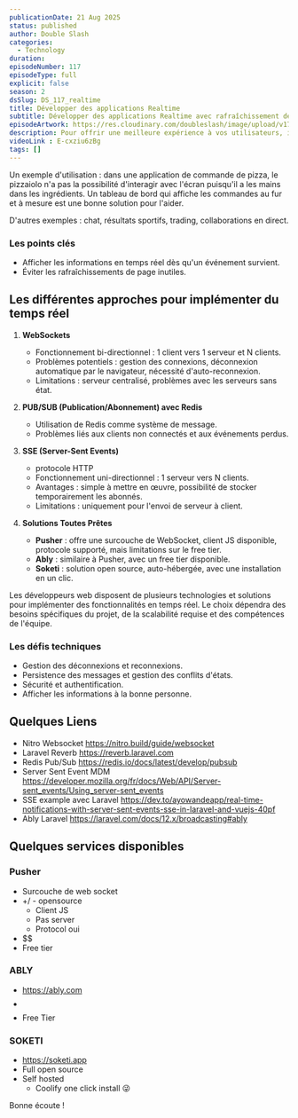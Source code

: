 ```yaml
---
publicationDate: 21 Aug 2025
status: published
author: Double Slash
categories:
  - Technology
duration:
episodeNumber: 117
episodeType: full
explicit: false
season: 2
dsSlug: DS_117_realtime
title: Développer des applications Realtime
subtitle: Développer des applications Realtime avec rafraîchissement des données automatiques
episodeArtwork: https://res.cloudinary.com/doubleslash/image/upload/v1755771163/episode/ART_117_evajtf.png
description: Pour offrir une meilleure expérience à vos utilisateurs, il est possible d'implémenter un rafraîchissement des données automatique. L'utilisateur voit donc les informations se mettre à jour sans faire aucune action.
videoLink : E-cxziu6zBg
tags: []
---
```

Un exemple d'utilisation : dans une application de commande de pizza, le pizzaiolo n'a pas la possibilité d'interagir avec l'écran puisqu'il a les mains dans les ingrédients. Un tableau de bord qui affiche les commandes au fur et à mesure est une bonne solution pour l'aider.

D'autres exemples : chat, résultats sportifs, trading, collaborations en direct.

### Les points clés

- Afficher les informations en temps réel dès qu'un événement survient.
- Éviter les rafraîchissements de page inutiles.


## Les différentes approches pour implémenter du temps réel

1. **WebSockets**
   - Fonctionnement bi-directionnel : 1 client vers 1 serveur et N clients.
   - Problèmes potentiels : gestion des connexions, déconnexion automatique par le navigateur, nécessité d'auto-reconnexion.
   - Limitations : serveur centralisé, problèmes avec les serveurs sans état.

2. **PUB/SUB (Publication/Abonnement) avec Redis**
   - Utilisation de Redis comme système de message.
   - Problèmes liés aux clients non connectés et aux événements perdus.

3. **SSE (Server-Sent Events)**
   - protocole HTTP
   - Fonctionnement uni-directionnel : 1 serveur vers N clients.
   - Avantages : simple à mettre en œuvre, possibilité de stocker temporairement les abonnés.
   - Limitations : uniquement pour l'envoi de serveur à client.

4. **Solutions Toutes Prêtes**
   - **Pusher** : offre une surcouche de WebSocket, client JS disponible, protocole supporté, mais limitations sur le free tier.
   - **Ably** : similaire à Pusher, avec un free tier disponible.
   - **Soketi** : solution open source, auto-hébergée, avec une installation en un clic.


Les développeurs web disposent de plusieurs technologies et solutions pour implémenter des fonctionnalités en temps réel. Le choix dépendra des besoins spécifiques du projet, de la scalabilité requise et des compétences de l'équipe.

### Les défis techniques
- Gestion des déconnexions et reconnexions.
- Persistence des messages et gestion des conflits d'états.
- Sécurité et authentification.
- Afficher les informations à la bonne personne.


## Quelques Liens

- Nitro Websocket https://nitro.build/guide/websocket
- Laravel Reverb https://reverb.laravel.com
- Redis Pub/Sub https://redis.io/docs/latest/develop/pubsub
- Server Sent Event MDM https://developer.mozilla.org/fr/docs/Web/API/Server-sent_events/Using_server-sent_events
- SSE example avec Laravel https://dev.to/ayowandeapp/real-time-notifications-with-server-sent-events-sse-in-laravel-and-vuejs-40pf
- Ably Laravel https://laravel.com/docs/12.x/broadcasting#ably


## Quelques services disponibles

### Pusher
- Surcouche de web socket
- +/ - opensource
	- Client JS
	- Pas server
	- Protocol oui
- $$
- Free tier

### ABLY
- https://ably.com
- $$$$
- Free Tier

### SOKETI
- https://soketi.app
- Full open source
- Self hosted
	- Coolify one click install  😜


Bonne écoute !




